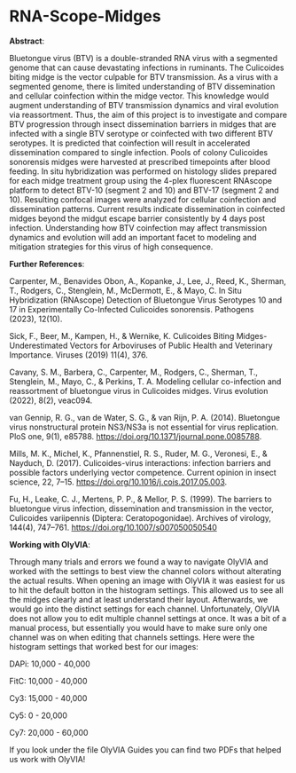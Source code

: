# RNA-Scope-Midges

**Abstract**: 

Bluetongue virus (BTV) is a double-stranded RNA virus with a segmented genome that can cause devastating infections in ruminants. The Culicoides biting midge is the vector culpable for BTV transmission. As a virus with a segmented genome, there is limited understanding of BTV dissemination and cellular coinfection within the midge vector. This knowledge would augment understanding of BTV transmission dynamics and viral evolution via reassortment. Thus, the aim of this project is to investigate and compare BTV progression through insect dissemination barriers in midges that are infected with a single BTV serotype or coinfected with two different BTV serotypes. It is predicted that coinfection will result in accelerated dissemination compared to single infection. Pools of colony Culicoides sonorensis midges were harvested at prescribed timepoints after blood feeding. In situ hybridization was performed on histology slides prepared for each midge treatment group using the 4-plex fluorescent RNAscope platform to detect BTV-10 (segment 2 and 10) and BTV-17 (segment 2 and 10). Resulting confocal images were analyzed for cellular coinfection and dissemination patterns. Current results indicate dissemination in coinfected midges beyond the midgut escape barrier consistently by 4 days post infection. Understanding how BTV coinfection may affect transmission dynamics and evolution will add an important facet to modeling and mitigation strategies for this virus of high consequence.

**Further References**: 

Carpenter, M., Benavides Obon, A., Kopanke, J., Lee, J., Reed, K., Sherman, T., Rodgers, C., Stenglein, M., McDermott, E., & Mayo, C. In Situ Hybridization (RNAscope) Detection of Bluetongue Virus Serotypes 10 and 17 in Experimentally Co-Infected Culicoides sonorensis. Pathogens (2023), 12(10).

Sick, F., Beer, M., Kampen, H., & Wernike, K. Culicoides Biting Midges-Underestimated Vectors for Arboviruses of Public Health and Veterinary Importance. Viruses (2019) 11(4), 376.

Cavany, S. M., Barbera, C., Carpenter, M., Rodgers, C., Sherman, T., Stenglein, M., Mayo, C., & Perkins, T. A. Modeling cellular co-infection and reassortment of bluetongue virus in Culicoides midges. Virus evolution (2022), 8(2), veac094. 

van Gennip, R. G., van de Water, S. G., & van Rijn, P. A. (2014). Bluetongue virus nonstructural protein NS3/NS3a is not essential for virus replication. PloS one, 9(1), e85788. https://doi.org/10.1371/journal.pone.0085788. 

Mills, M. K., Michel, K., Pfannenstiel, R. S., Ruder, M. G., Veronesi, E., & Nayduch, D. (2017). Culicoides-virus interactions: infection barriers and possible factors underlying vector competence. Current opinion in insect science, 22, 7–15. https://doi.org/10.1016/j.cois.2017.05.003. 

Fu, H., Leake, C. J., Mertens, P. P., & Mellor, P. S. (1999). The barriers to bluetongue virus infection, dissemination and transmission in the vector, Culicoides variipennis (Diptera: Ceratopogonidae). Archives of virology, 144(4), 747–761. https://doi.org/10.1007/s007050050540

**Working with OlyVIA**:

Through many trials and errors we found a way to navigate OlyVIA and worked with the settings to best view the channel colors without alterating the actual results. When opening an image with OlyVIA it was easiest for us to hit the default botton in the histogram settings. This allowed us to see all the midges clearly and at least understand their layout. Afterwards, we would go into the distinct settings for each channel. Unfortunately, OlyVIA does not allow you to edit multiple channel settings at once. It was a bit of a manual process, but essentially you would have to make sure only one channel was on when editing that channels settings. Here were the histogram settings that worked best for our images:

DAPi: 10,000 - 40,000

FitC: 10,000 - 40,000

Cy3: 15,000 - 40,000

Cy5: 0 - 20,000

Cy7: 20,000 - 60,000

If you look under the file OlyVIA Guides you can find two PDFs that helped us work with OlyVIA!
